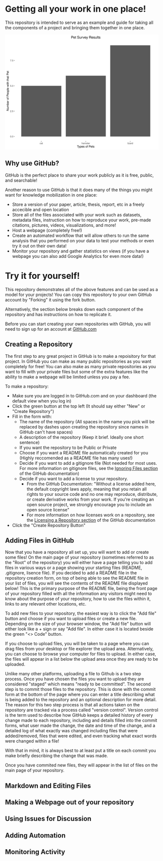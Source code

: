 # Getting all your work in one place!
This repository is intended to serve as an example and guide for taking all the components of a project and bringing them together in one place.

![](Pet_Data_Viz.jpg)


## Why use GitHub?
GitHub is the perfect place to share your work publicly as it is free, public, and searchable!

Another reason to use GitHub is that it does many of the things you might want for knowledge mobilization in one place:

 - Store a version of your paper, article, thesis, report, etc in a freely accecible and open location
 - Store all of the files associated with your work such as datasets, metadata files, instruction on how to reproduce your work, pre-made citations, pictures, videos, visualizations, and more!
 - Host a webpage (completely free!)
 - Create an automated workflow that will allow others to run the same analysis that you performed on your data to test your methods or even try it out on their own data!
 - Monitor your repository and gather statistics on views (if you have a webpage you can also add Google Analytics for even more data!)

# Try it for yourself!
This repository demonstrates all of the above features and can be used as a model for your projects!  You can copy this repository to your own GitHub account by "Forking" it using the fork button.

Alternatively, the section below breaks down each component of the repository and has instructions on how to replicate it.

Before you can start creating your own repositories with GitHub, you will need to sign up for an account at [GitHub.com](https://github.com/)

## Creating a Repository
The first step to any great project in GitHub is to make a repoisitory for that project.  In GitHub you can make as many public repositories as you want completely for free!  You can also make as many private repositories as you want to fill with your private files but some of the extra features like the ability to make a webpage will be limited unless you pay a fee.  

To make a repository:
- Make sure you are logged in to GitHub.com and on your dashboard (the default view when you log in)
- Click the green button at the top left (It should say either "New" or "Create Repository")
- Fill in the form with:
  - The name of the repository (All spaces in the name you pick will be replaced by dashes upon creating the repository since names in GitHub can't have spaces)
  - A description of the repository (Keep it brief.  Ideally one short sentence)
  - If you want the repository to be Public or Private
  - Choose if you want a README file automatically created for you (Highly reccomended as a README file has many uses!)
  - Decide if you want to add a gitignore file (Not needed for most uses.  For more information on gitignore files, see the [Ignoring Files section](https://docs.github.com/en/get-started/getting-started-with-git/ignoring-files) of the GitHub documentation)
  - Decide if you want to add a license to your repository.  
    - From the GitHub Documentation: "Without a license added here, the default copyright laws apply, meaning that you retain all rights to your source code and no one may reproduce, distribute, or create derivative works from your work. If you're creating an open source project, we strongly encourage you to include an open source license"
    - For more information on how licenses work on a repository, see the [Licensing a Repository section](https://docs.github.com/en/repositories/managing-your-repositorys-settings-and-features/customizing-your-repository/licensing-a-repository) of the GitHub documentation
- Click the "Create Repository Button"

 ## Adding Files in GitHub
Now that you have a repository all set up, you will want to add or create some files!  On the main page of your repository (sometimes referred to as the "Root" of the repository) you will either have a page telling you to add files in various ways or a page showing your starting files (README, .gitignore, lisence file).  If you decided to add a README file in the repository creation form, on top of being able to see the README file in your list of files, you will see the contents of the README file displayed below!  This is the primary purpose of the README file, being the front page of your repository filled with all the information any visitors might need to know about the purpose of your repository, how to use the files within it, links to any relevant other locations, etc.

To add new files to your repository, the easiest way is to click the "Add file" button and choose if you want to upload files or create a new file.  Depending on the size of your browser window, the "Add file" button will either look like a + sign or say "Add file".  In either case it is located beside the green "<> Code" button.

If you choose to upload files, you will be taken to a page where you can drag files from your desktop or file explorer the upload area.  Alternatively, you can choose to browse your computer for files to upload.  In either case, the files will appear in a list below the upload area once they are ready to be uploaded.

Unlike many other platforms, uploading a file to Github is a two step process. Once you have chosen the files you want to upload they are considered "staged" which means "ready to be committed".  The second step is to commit those files to the repository.  This is done with the commit form at the bottom of the page where you can enter a title describing what is being added to the repository and an optional description for more detail.  The reason for this two step process is that all actions taken on the repository are tracked via a process called "version control".  Version control is the term used to describe how GitHub keeps a detailed history of every change made to each repository, including and details filled into the commit forms, what user made the change, the date and time of the change, and a detailed log of what exactly was changed including files that were added/removed, files that were edited, and even tracking what exact words were changed within a file!  

With that in mind, it is always best to at least put a title on each commit you make briefly describing the change that was made.

Once you have commited new files, they will appear in the list of files on the main page of your repository.

## Markdown and Editing Files

## Making a Webpage out of your repository

## Using Issues for Discussion

## Adding Automation

## Monitoring Activity
